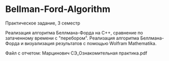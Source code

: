 # Bellman-Ford-Algorithm
Практическое задание, 3 семестр

Реализация алгоритма Беллмана-Форда на С++, сравнение по затаченному времени с "перебором". Реализация алгоритма Беллмана-Форда и визуализация результатов с помощью Wolfram Mathematika.

Файл с отчетом:  	Марцинович СЭ_Ознакомительная практика.pdf
